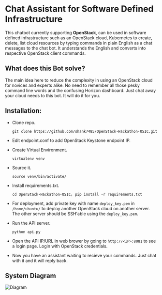 # Chat Assistant for Software Defined Infrastructure
This chatbot currently supporting **OpenStack**, can be used in software defined infrastructure such as an OpenStack cloud, Kubernetes to create, delete, list cloud resources by typing commands in plain English as a chat messages to the chat bot. It understands the English and converts into respective OpenStack client commands. 

## What does this Bot solve?
The main idea here to reduce the complexity in using an OpenStack cloud for novices and experts alike. No need to remember all those pesky command line words and the confusing Horizon dashboard. Just chat away your cloud needs to this bot. It will do it for you.

## Installation:

* Clone repo.

  ```
  git clone https://github.com/shank7485/OpenStack-Hackathon-OSIC.git
  ```

* Edit endpoint.conf to add OpenStack Keystone endpoint IP.

* Create Virtual Environment.	

  ```
  virtualenv venv
  ```

* Source it.
  
  ```
  source venv/bin/activate/
  ```

* Install requirements.txt.	

  ```
  cd OpenStack-Hackathon-OSIC; pip install -r requirements.txt
  ```

* For deployment, add private key with name `deploy_key.pem` in `/home/ubuntu/` to deploy another OpenStack cloud on another server. The other server should be SSH'able using the `deploy_key.pem`. 

* Run the API server.	

  ```
  python api.py
  ```

* Open the API IP/URL in web brower by going to `http://<IP>:8081` to see a login page. Login with OpenStack credentials.

* Now you have an assistant waiting to recieve your commands. Just chat with it and it will reply back.

## System Diagram
![Diagram](https://raw.githubusercontent.com/shank7485/OpenStack-Hackathon-OSIC/master/docs/Diagram.png)
